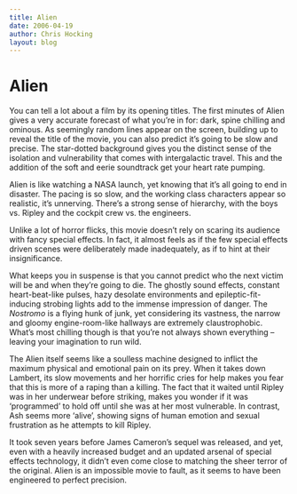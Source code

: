```yaml
---
title: Alien
date: 2006-04-19
author: Chris Hocking
layout: blog
---
```

# Alien

You can tell a lot about a film by its opening titles. The first minutes of Alien gives a very accurate forecast of what you’re in for: dark, spine chilling and ominous. As seemingly random lines appear on the screen, building up to reveal the title of the movie, you can also predict it’s going to be slow and precise. The star-dotted background gives you the distinct sense of the isolation and vulnerability that comes with intergalactic travel. This and the addition of the soft and eerie soundtrack get your heart rate pumping.

Alien is like watching a NASA launch, yet knowing that it’s all going to end in disaster. The pacing is so slow, and the working class characters appear so realistic, it’s unnerving. There’s a strong sense of hierarchy, with the boys vs. Ripley and the cockpit crew vs. the engineers.

Unlike a lot of horror flicks, this movie doesn’t rely on scaring its audience with fancy special effects. In fact, it almost feels as if the few special effects driven scenes were deliberately made inadequately, as if to hint at their insignificance.

What keeps you in suspense is that you cannot predict who the next victim will be and when they’re going to die. The ghostly sound effects, constant heart-beat-like pulses, hazy desolate environments and epileptic-fit-inducing strobing lights add to the immense impression of danger. The *Nostromo* is a flying hunk of junk, yet considering its vastness, the narrow and gloomy engine-room-like hallways are extremely claustrophobic. What’s most chilling though is that you’re not always shown everything – leaving your imagination to run wild.

The Alien itself seems like a soulless machine designed to inflict the maximum physical and emotional pain on its prey. When it takes down Lambert, its slow movements and her horrific cries for help makes you fear that this is more of a raping than a killing. The fact that it waited until Ripley was in her underwear before striking, makes you wonder if it was ‘programmed’ to hold off until she was at her most vulnerable. In contrast, Ash seems more ‘alive’, showing signs of human emotion and sexual frustration as he attempts to kill Ripley.

It took seven years before James Cameron’s sequel was released, and yet, even with a heavily increased budget and an updated arsenal of special effects technology, it didn’t even come close to matching the sheer terror of the original. Alien is an impossible movie to fault, as it seems to have been engineered to perfect precision.